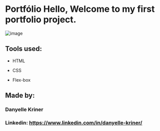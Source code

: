 # Portfólio Hello, Welcome to my first portfolio project.

![image](https://github.com/danyellekriner/portifolio/assets/82597105/744a2357-e1aa-498e-a9c1-85c0d1bb2f8f)

## Tools used:

* HTML

* CSS

* Flex-box

## Made by:

### Danyelle Kriner

### Linkedin: https://www.linkedin.com/in/danyelle-kriner/
